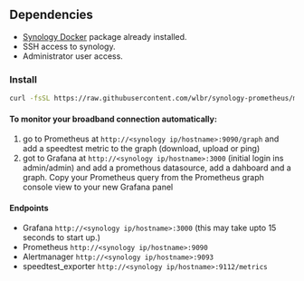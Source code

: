 ## Dependencies
- [Synology Docker](https://www.synology.com/en-global/dsm/packages/Docker) package already installed.
- SSH access to synology.
- Administrator user access.


### Install
```bash
curl -fsSL https://raw.githubusercontent.com/wlbr/synology-prometheus/master/setup | sudo sh
```
#### To monitor your broadband connection automatically:
1. go to Prometheus at `http://<synology ip/hostname>:9090/graph` and add a speedtest metric to the graph (download, upload or ping)
2. got to Grafana at `http://<synology ip/hostname>:3000` (initial login ins admin/admin) and add a promethous datasource, add a dahboard and a graph. Copy your Prometheus query from the Prometheus graph console view to your new Grafana panel 


#### Endpoints
- Grafana `http://<synology ip/hostname>:3000` (this may take upto 15 seconds to start up.)
- Prometheus `http://<synology ip/hostname>:9090`
- Alertmanager `http://<synology ip/hostname>:9093`
- speedtest_exporter `http://<synology ip/hostname>:9112/metrics`
<!-- - Node-Exporter `http://<synology ip/hostname>:9100/metrics` -->

